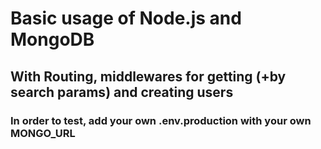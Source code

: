 # Basic usage of Node.js and MongoDB
## With Routing, middlewares for getting (+by search params) and creating users
### In order to test, add your own .env.production with your own MONGO_URL